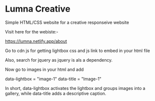# Lumna Creative

Simple HTML/CSS website for a creative responseive website

Visit here for the webiste:-

https://lumna.netlify.app/about

Go to cdn js for getting lightbox css and js link to embed in your html file

Also, search for jquery as jquery is als a dependency.

Now go to images in your html and add

data-lightbox = "image-1"
data-title = "Image-1"

In short, data-lightbox activates the lightbox and groups images into a gallery, while data-title adds a descriptive caption.
